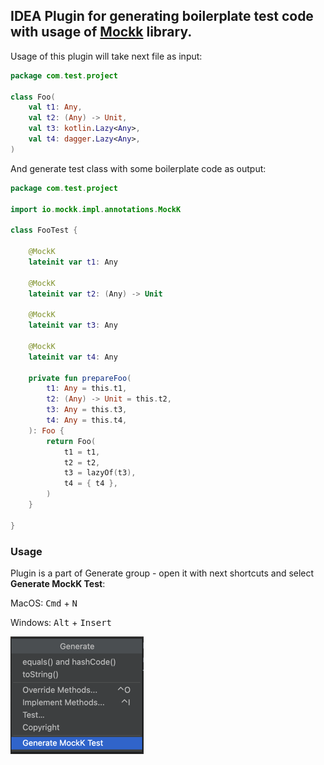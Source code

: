 IDEA Plugin for generating boilerplate test code with usage of [Mockk](https://github.com/mockk/mockk) library.
---

Usage of this plugin will take next file as input:

```kotlin
package com.test.project

class Foo(
    val t1: Any,
    val t2: (Any) -> Unit,
    val t3: kotlin.Lazy<Any>,
    val t4: dagger.Lazy<Any>,
)
```

And generate test class with some boilerplate code as output:

```kotlin
package com.test.project

import io.mockk.impl.annotations.MockK

class FooTest {

    @MockK
    lateinit var t1: Any

    @MockK
    lateinit var t2: (Any) -> Unit

    @MockK
    lateinit var t3: Any

    @MockK
    lateinit var t4: Any

    private fun prepareFoo(
        t1: Any = this.t1,
        t2: (Any) -> Unit = this.t2,
        t3: Any = this.t3,
        t4: Any = this.t4,
    ): Foo {
        return Foo(
            t1 = t1,
            t2 = t2,
            t3 = lazyOf(t3),
            t4 = { t4 },
        )
    }

}

```

### Usage

Plugin is a part of Generate group - open it with next shortcuts and select **Generate MockK Test**:

MacOS: <kbd>Cmd</kbd> + <kbd>N</kbd>

Windows: <kbd>Alt</kbd> + <kbd>Insert</kbd>

![mockk-generate.png](images/mockk-generate.png)


